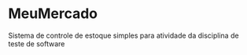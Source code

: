 # MeuMercado
Sistema de controle de estoque simples para atividade da disciplina de teste de software
